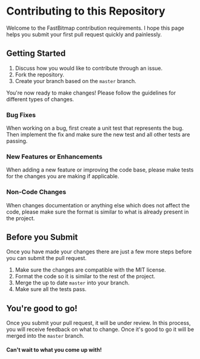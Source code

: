 # Contributing to this Repository
Welcome to the FastBitmap contribution requirements. I hope this page helps you submit
your first pull request quickly and painlessly.

## Getting Started
1. Discuss how you would like to contribute through an issue.
2. Fork the repository.
3. Create your branch based on the ```master``` branch.

You're now ready to make changes! Please follow the guidelines for different types of changes.

### Bug Fixes
When working on a bug, first create a unit test that represents the bug. Then implement the fix and make
sure the new test and all other tests are passing.

### New Features or Enhancements
When adding a new feature or improving the code base, please make tests for the changes you are making
if applicable.

### Non-Code Changes
When changes documentation or anything else which does not affect the code, please make sure the format
is similar to what is already present in the project.

## Before you Submit
Once you have made your changes there are just a few more steps before you can submit the pull request.

1. Make sure the changes are compatible with the MIT license.
2. Format the code so it is similar to the rest of the project.
3. Merge the up to date ```master``` into your branch.
4. Make sure all the tests pass.

## You're good to go!
Once you submit your pull request, it will be under review. In this process, you will receive feedback
on what to change. Once it's good to go it will be merged into the ```master``` branch.

#### Can't wait to what you come up with!